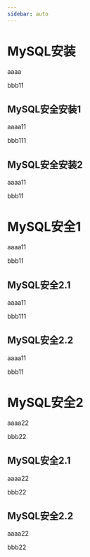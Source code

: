 ```yaml
---
sidebar: auto
---
```






# MySQL安装
aaaa

bbb11

## MySQL安全安装1

aaaa11

bbb111
## MySQL安全安装2
aaaa11

bbb11




# MySQL安全1
aaaa11

bbb11

## MySQL安全2.1

aaaa11

bbb111
## MySQL安全2.2
aaaa11

bbb11

# MySQL安全2
aaaa22

bbb22

## MySQL安全2.1

aaaa22

bbb22
## MySQL安全2.2
aaaa22

bbb22

